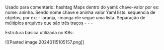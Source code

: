 Usado para comentário: hashtag 
Maps dentro do yaml: chave-valor por ex: nome: aninha. Sendo nome chave e aninha valor
Yaml lists: sequencia de objetos, por ex: - laranja, -manga ele segue uma lista.
Separação de múltiplos arquivos que são três traços - - -

Estrutura básica utilizada no K8s:

![[Pasted image 20240115105157.png]]


